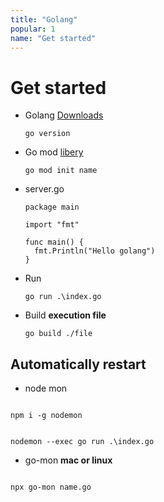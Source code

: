 ```yaml
---
title: "Golang"
popular: 1
name: "Get started"
---
```


# Get started

- Golang [Downloads](https://go.dev/dl/)

  ```
  go version
  ```

- Go mod [libery](https://pkg.go.dev/std)

  ```
  go mod init name
  ```

- server.go

  ```
  package main

  import "fmt"

  func main() {
    fmt.Println("Hello golang")
  }
  ```

- Run

  ```
  go run .\index.go

  ```

- Build **execution file**

  ```
  go build ./file
  ```

## Automatically restart

- node mon

```

npm i -g nodemon

```

```

nodemon --exec go run .\index.go

```

- go-mon **mac or linux**

```

npx go-mon name.go

```

```

```
